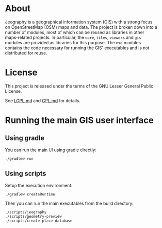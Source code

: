 # About

Jeography is a geographical information system (GIS) with a strong focus on
OpenStreetMap (OSM) maps and data.
The project is broken down into a number of modules, most of which can be
reused as libraries in other maps-related projects.
In particular, the `core`, `tiles`, `viewers` and `gis` modules are provided
as libraries for this purpose.
The `exe` modules contains the code necessary for running the GIS' executables
and is not distributed for reuse.

# License

This project is released under the terms of the GNU Lesser General Public
License.

See [LGPL.md](LGPL.md) and [GPL.md](GPL.md) for details.

# Running the main GIS user interface

## Using gradle
You can run the main UI using gradle directly:

    ./gradlew run

## Using scripts
Setup the execution environment:

    ./gradlew createRuntime

Then you can run the main executables from the build directory:

    ./scripts/jeography
    ./scripts/geometry-preview
    ./scripts/create-place-database
